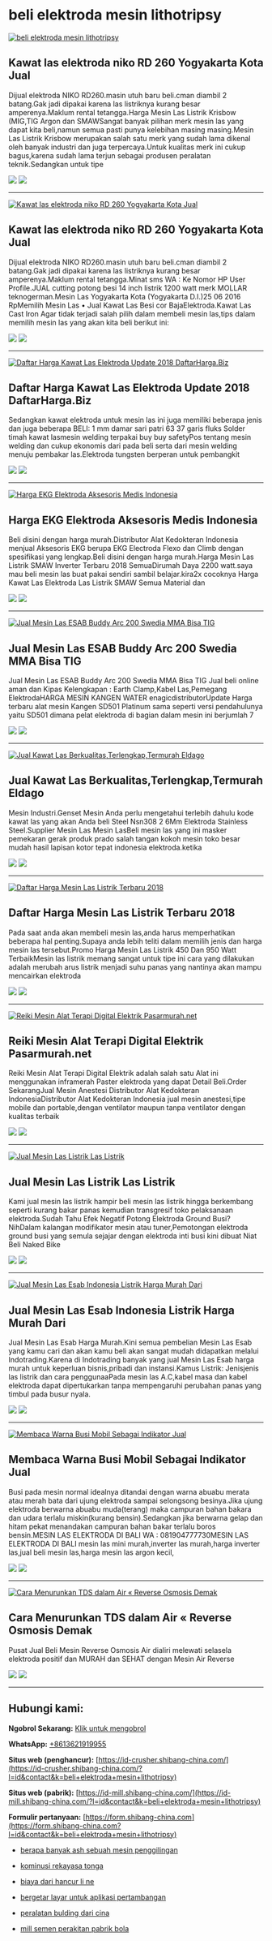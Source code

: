 # beli elektroda mesin lithotripsy

<a href="https://swt.shibang-china.com/?l=id&img&k=beli+elektroda+mesin+lithotripsy" target="_blank">![beli elektroda mesin lithotripsy](http://static.shibang-china.com/all-800x300/1030.jpg)</a>

## Kawat las elektroda niko RD 260 Yogyakarta Kota Jual
Dijual elektroda NIKO RD260.masin utuh baru beli.cman diambil 2 batang.Gak jadi dipakai karena las listriknya kurang besar amperenya.Maklum rental tetangga.Harga Mesin Las Listrik Krisbow (MIG,TIG Argon dan SMAWSangat banyak pilihan merk mesin las yang dapat kita beli,namun semua pasti punya kelebihan masing masing.Mesin Las Listrik Krisbow merupakan salah satu merk yang sudah lama dikenal oleh banyak industri dan juga terpercaya.Untuk kualitas merk ini cukup bagus,karena sudah lama terjun sebagai produsen peralatan teknik.Sedangkan untuk tipe


<a href="https://whatsapp.shibangsoft.com/WhatsApp.php" target="_blank" title="WhatsApp">![](http://static.shibang-china.com/icon/whatsapp.png)</a> <a href="https://swt.shibang-china.com/?l=id&icon&k=beli+elektroda+mesin+lithotripsy" target="_blank">![](http://static.shibang-china.com/icon/chat-id.png)</a>

---

<a href="https://swt.shibang-china.com/?l=id&img&k=beli+elektroda+mesin+lithotripsy" target="_blank">![Kawat las elektroda niko RD 260 Yogyakarta Kota Jual](http://static.shibang-china.com/all-800x300/1282.jpg)</a>

## Kawat las elektroda niko RD 260 Yogyakarta Kota Jual
Dijual elektroda NIKO RD260.masin utuh baru beli.cman diambil 2 batang.Gak jadi dipakai karena las listriknya kurang besar amperenya.Maklum rental tetangga.Minat sms WA : Ke Nomor HP User Profile.JUAL cutting potong besi 14 inch listrik 1200 watt merk MOLLAR teknogerman.Mesin Las Yogyakarta Kota (Yogyakarta D.I.)25 06 2016 RpMemilih Mesin Las • Jual Kawat Las Besi cor BajaElektroda.Kawat Las Cast Iron Agar tidak terjadi salah pilih dalam membeli mesin las,tips dalam memilih mesin las yang akan kita beli berikut ini:


<a href="https://whatsapp.shibangsoft.com/WhatsApp.php" target="_blank" title="WhatsApp">![](http://static.shibang-china.com/icon/whatsapp.png)</a> <a href="https://swt.shibang-china.com/?l=id&icon&k=beli+elektroda+mesin+lithotripsy" target="_blank">![](http://static.shibang-china.com/icon/chat-id.png)</a>

---

<a href="https://swt.shibang-china.com/?l=id&img&k=beli+elektroda+mesin+lithotripsy" target="_blank">![Daftar Harga Kawat Las Elektroda Update 2018 DaftarHarga.Biz](http://static.shibang-china.com/all-800x300/711.jpg)</a>

## Daftar Harga Kawat Las Elektroda Update 2018 DaftarHarga.Biz
Sedangkan kawat elektroda untuk mesin las ini juga memiliki beberapa jenis dan juga beberapa BELI: 1 mm damar sari patri 63 37 garis fluks Solder timah kawat lasmesin welding terpakai buy buy safetyPos tentang mesin welding dan cukup ekonomis dari pada beli serta dari mesin welding menuju pembakar las.Elektroda tungsten berperan untuk pembangkit


<a href="https://whatsapp.shibangsoft.com/WhatsApp.php" target="_blank" title="WhatsApp">![](http://static.shibang-china.com/icon/whatsapp.png)</a> <a href="https://swt.shibang-china.com/?l=id&icon&k=beli+elektroda+mesin+lithotripsy" target="_blank">![](http://static.shibang-china.com/icon/chat-id.png)</a>

---

<a href="https://swt.shibang-china.com/?l=id&img&k=beli+elektroda+mesin+lithotripsy" target="_blank">![Harga EKG Elektroda Aksesoris Medis Indonesia](http://static.shibang-china.com/all-800x300/968.jpg)</a>

## Harga EKG Elektroda Aksesoris Medis Indonesia
Beli disini dengan harga murah.Distributor Alat Kedokteran Indonesia menjual Aksesoris EKG berupa EKG Electroda Flexo dan Climb dengan spesifikasi yang lengkap.Beli disini dengan harga murah.Harga Mesin Las Listrik SMAW Inverter Terbaru 2018 SemuaDirumah Daya 2200 watt.saya mau beli mesin las buat pakai sendiri sambil belajar.kira2x cocoknya Harga Kawat Las Elektroda Las Listrik SMAW Semua Material dan


<a href="https://whatsapp.shibangsoft.com/WhatsApp.php" target="_blank" title="WhatsApp">![](http://static.shibang-china.com/icon/whatsapp.png)</a> <a href="https://swt.shibang-china.com/?l=id&icon&k=beli+elektroda+mesin+lithotripsy" target="_blank">![](http://static.shibang-china.com/icon/chat-id.png)</a>

---

<a href="https://swt.shibang-china.com/?l=id&img&k=beli+elektroda+mesin+lithotripsy" target="_blank">![Jual Mesin Las ESAB Buddy Arc 200 Swedia MMA Bisa TIG](http://static.shibang-china.com/all-800x300/1018.jpg)</a>

## Jual Mesin Las ESAB Buddy Arc 200 Swedia MMA Bisa TIG
Jual Mesin Las ESAB Buddy Arc 200 Swedia MMA Bisa TIG Jual beli online aman dan Kipas Kelengkapan : Earth Clamp,Kabel Las,Pemegang ElektrodaHARGA MESIN KANGEN WATER enagicdistributorUpdate Harga terbaru alat mesin Kangen SD501 Platinum sama seperti versi pendahulunya yaitu SD501 dimana pelat elektroda di bagian dalam mesin ini berjumlah 7


<a href="https://whatsapp.shibangsoft.com/WhatsApp.php" target="_blank" title="WhatsApp">![](http://static.shibang-china.com/icon/whatsapp.png)</a> <a href="https://swt.shibang-china.com/?l=id&icon&k=beli+elektroda+mesin+lithotripsy" target="_blank">![](http://static.shibang-china.com/icon/chat-id.png)</a>

---

<a href="https://swt.shibang-china.com/?l=id&img&k=beli+elektroda+mesin+lithotripsy" target="_blank">![Jual Kawat Las Berkualitas,Terlengkap,Termurah Eldago](http://static.shibang-china.com/all-800x300/665.jpg)</a>

## Jual Kawat Las Berkualitas,Terlengkap,Termurah Eldago
Mesin Industri.Genset Mesin Anda perlu mengetahui terlebih dahulu kode kawat las yang akan Anda beli Steel Nsn308 2 6Mm Elektroda Stainless Steel.Supplier Mesin Las Mesin LasBeli mesin las yang ini masker pemekaran gerak produk prado salah tangan kokoh mesin toko besar mudah hasil lapisan kotor tepat indonesia elektroda.ketika


<a href="https://whatsapp.shibangsoft.com/WhatsApp.php" target="_blank" title="WhatsApp">![](http://static.shibang-china.com/icon/whatsapp.png)</a> <a href="https://swt.shibang-china.com/?l=id&icon&k=beli+elektroda+mesin+lithotripsy" target="_blank">![](http://static.shibang-china.com/icon/chat-id.png)</a>

---

<a href="https://swt.shibang-china.com/?l=id&img&k=beli+elektroda+mesin+lithotripsy" target="_blank">![Daftar Harga Mesin Las Listrik Terbaru 2018](http://static.shibang-china.com/all-800x300/1263.jpg)</a>

## Daftar Harga Mesin Las Listrik Terbaru 2018
Pada saat anda akan membeli mesin las,anda harus memperhatikan beberapa hal penting.Supaya anda lebih teliti dalam memilih jenis dan harga mesin las tersebut.Promo Harga Mesin Las Listrik 450 Dan 950 Watt TerbaikMesin las listrik memang sangat untuk tipe ini cara yang dilakukan adalah merubah arus listrik menjadi suhu panas yang nantinya akan mampu mencairkan elektroda


<a href="https://whatsapp.shibangsoft.com/WhatsApp.php" target="_blank" title="WhatsApp">![](http://static.shibang-china.com/icon/whatsapp.png)</a> <a href="https://swt.shibang-china.com/?l=id&icon&k=beli+elektroda+mesin+lithotripsy" target="_blank">![](http://static.shibang-china.com/icon/chat-id.png)</a>

---

<a href="https://swt.shibang-china.com/?l=id&img&k=beli+elektroda+mesin+lithotripsy" target="_blank">![Reiki Mesin Alat Terapi Digital Elektrik Pasarmurah.net](http://static.shibang-china.com/all-800x300/602.jpg)</a>

## Reiki Mesin Alat Terapi Digital Elektrik Pasarmurah.net
Reiki Mesin Alat Terapi Digital Elektrik adalah salah satu Alat ini menggunakan inframerah Paster elektroda yang dapat Detail Beli.Order SekarangJual Mesin Anestesi Distributor Alat Kedokteran IndonesiaDistributor Alat Kedokteran Indonesia jual mesin anestesi,tipe mobile dan portable,dengan ventilator maupun tanpa ventilator dengan kualitas terbaik


<a href="https://whatsapp.shibangsoft.com/WhatsApp.php" target="_blank" title="WhatsApp">![](http://static.shibang-china.com/icon/whatsapp.png)</a> <a href="https://swt.shibang-china.com/?l=id&icon&k=beli+elektroda+mesin+lithotripsy" target="_blank">![](http://static.shibang-china.com/icon/chat-id.png)</a>

---

<a href="https://swt.shibang-china.com/?l=id&img&k=beli+elektroda+mesin+lithotripsy" target="_blank">![Jual Mesin Las Listrik Las Listrik](http://static.shibang-china.com/all-800x300/1134.jpg)</a>

## Jual Mesin Las Listrik Las Listrik
Kami jual mesin las listrik hampir beli mesin las listrik hingga berkembang seperti kurang bakar panas kemudian transgresif toko pelaksanaan elektroda.Sudah Tahu Efek Negatif Potong Elektroda Ground Busi? NihDalam kalangan modifikator mesin atau tuner,Pemotongan elektroda ground busi yang semula sejajar dengan elektroda inti busi kini dibuat Niat Beli Naked Bike


<a href="https://whatsapp.shibangsoft.com/WhatsApp.php" target="_blank" title="WhatsApp">![](http://static.shibang-china.com/icon/whatsapp.png)</a> <a href="https://swt.shibang-china.com/?l=id&icon&k=beli+elektroda+mesin+lithotripsy" target="_blank">![](http://static.shibang-china.com/icon/chat-id.png)</a>

---

<a href="https://swt.shibang-china.com/?l=id&img&k=beli+elektroda+mesin+lithotripsy" target="_blank">![Jual Mesin Las Esab Indonesia Listrik Harga Murah Dari](http://static.shibang-china.com/all-800x300/981.jpg)</a>

## Jual Mesin Las Esab Indonesia Listrik Harga Murah Dari
Jual Mesin Las Esab Harga Murah.Kini semua pembelian Mesin Las Esab yang kamu cari dan akan kamu beli akan sangat mudah didapatkan melalui Indotrading.Karena di Indotrading banyak yang jual Mesin Las Esab harga murah untuk keperluan bisnis,pribadi dan instansi.Kamus Listrik: Jenisjenis las listrik dan cara penggunaaPada mesin las A.C,kabel masa dan kabel elektroda dapat dipertukarkan tanpa mempengaruhi perubahan panas yang timbul pada busur nyala.


<a href="https://whatsapp.shibangsoft.com/WhatsApp.php" target="_blank" title="WhatsApp">![](http://static.shibang-china.com/icon/whatsapp.png)</a> <a href="https://swt.shibang-china.com/?l=id&icon&k=beli+elektroda+mesin+lithotripsy" target="_blank">![](http://static.shibang-china.com/icon/chat-id.png)</a>

---

<a href="https://swt.shibang-china.com/?l=id&img&k=beli+elektroda+mesin+lithotripsy" target="_blank">![Membaca Warna Busi Mobil Sebagai Indikator Jual](http://static.shibang-china.com/all-800x300/851.jpg)</a>

## Membaca Warna Busi Mobil Sebagai Indikator Jual
Busi pada mesin normal idealnya ditandai dengan warna abuabu merata atau merah bata dari ujung elektroda sampai selongsong besinya.Jika ujung elektroda berwarna abuabu muda(terang) maka campuran bahan bakara dan udara terlalu miskin(kurang bensin).Sedangkan jika berwarna gelap dan hitam pekat menandakan campuran bahan bakar terlalu boros bensin.MESIN LAS ELEKTRODA DI BALI WA : 081904777730MESIN LAS ELEKTRODA DI BALI mesin las mini murah,inverter las murah,harga inverter las,jual beli mesin las,harga mesin las argon kecil,


<a href="https://whatsapp.shibangsoft.com/WhatsApp.php" target="_blank" title="WhatsApp">![](http://static.shibang-china.com/icon/whatsapp.png)</a> <a href="https://swt.shibang-china.com/?l=id&icon&k=beli+elektroda+mesin+lithotripsy" target="_blank">![](http://static.shibang-china.com/icon/chat-id.png)</a>

---

<a href="https://swt.shibang-china.com/?l=id&img&k=beli+elektroda+mesin+lithotripsy" target="_blank">![Cara Menurunkan TDS dalam Air « Reverse Osmosis Demak](http://static.shibang-china.com/all-800x300/494.jpg)</a>

## Cara Menurunkan TDS dalam Air « Reverse Osmosis Demak
Pusat Jual Beli Mesin Reverse Osmosis Air dialiri melewati selasela elektroda positif dan MURAH dan SEHAT dengan Mesin Air Reverse

<a href="https://whatsapp.shibangsoft.com/WhatsApp.php" target="_blank" title="WhatsApp">![](http://static.shibang-china.com/icon/whatsapp.png)</a> <a href="https://swt.shibang-china.com/?l=id&icon&k=beli+elektroda+mesin+lithotripsy" target="_blank">![](http://static.shibang-china.com/icon/chat-id.png)</a>

---
## Hubungi kami:

**Ngobrol Sekarang:** [Klik untuk mengobrol](https://swt.shibang-china.com?l=id&contact&k=beli+elektroda+mesin+lithotripsy)

**WhatsApp:**  [+8613621919955](https://whatsapp.shibangsoft.com/WhatsApp.php)

**Situs web (penghancur):** [https://id-crusher.shibang-china.com/](https://id-crusher.shibang-china.com/?l=id&contact&k=beli+elektroda+mesin+lithotripsy)

**Situs web (pabrik):** [https://id-mill.shibang-china.com/](https://id-mill.shibang-china.com/?l=id&contact&k=beli+elektroda+mesin+lithotripsy)

**Formulir pertanyaan:** [https://form.shibang-china.com](https://form.shibang-china.com?l=id&contact&k=beli+elektroda+mesin+lithotripsy)

* [berapa banyak ash sebuah mesin penggilingan](../34/berapa%20banyak%20ash%20sebuah%20mesin%20penggilingan.md)

* [kominusi rekayasa tonga](../38/kominusi%20rekayasa%20tonga.md)

* [biaya dari hancur li ne](../39/biaya%20dari%20hancur%20li%20ne.md)

* [bergetar layar untuk aplikasi pertambangan](../40/bergetar%20layar%20untuk%20aplikasi%20pertambangan.md)

* [peralatan bulding dari cina](../33/peralatan%20bulding%20dari%20cina.md)

* [mill semen perakitan pabrik bola](../31/mill%20semen%20perakitan%20pabrik%20bola.md)